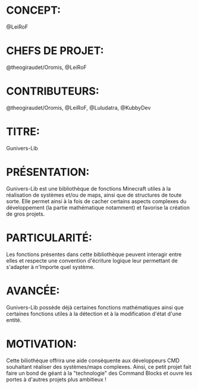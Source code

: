 # CONCEPT:
@LeiRoF

# CHEFS DE PROJET:
@theogiraudet/Oromis, @LeiRoF

# CONTRIBUTEURS:
@theogiraudet/Oromis, @LeiRoF, @Luludatra, @KubbyDev

# TITRE:
Gunivers-Lib

# PRÉSENTATION:
Gunivers-Lib est une bibliothèque de fonctions Minecraft utiles à la réalisation de systèmes et/ou de maps, ainsi que de structures de toute sorte. Elle permet ainsi à la fois de cacher certains aspects complexes du développement (la partie mathématique notamment) et favorise la création de gros projets.

# PARTICULARITÉ:
Les fonctions présentes dans cette bibliothèque peuvent interagir entre elles et respecte une convention d'écriture logique leur permettant de s'adapter à n'Importe quel système.

# AVANCÉE:
Gunivers-Lib possède déjà certaines fonctions mathématiques ainsi que certaines fonctions utiles à la détection et à la modification d'état d'une entité.

# MOTIVATION:
Cette biliothèque offrira une aide conséquente aux développeurs CMD souhaitant réaliser des systèmes/maps complexes. Ainsi, ce petit projet fait faire un bond de géant à la "technologie" des Command Blocks et ouvre les portes à d'autres projets plus ambitieux !
